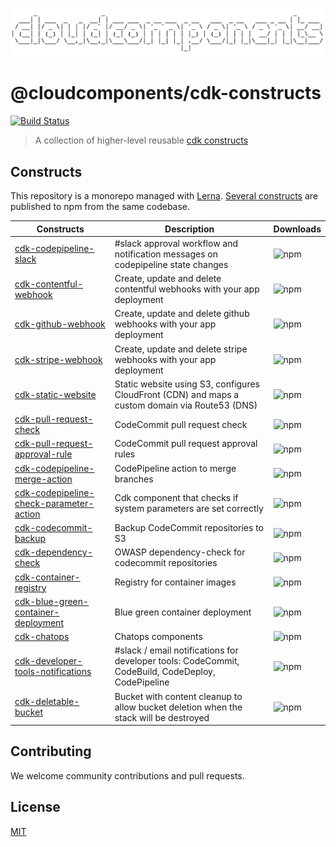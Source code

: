 ![cloudcomponents Logo](/logo.png)

# @cloudcomponents/cdk-constructs

[![Build Status](https://travis-ci.org/cloudcomponents/cdk-components.svg?branch=master)](https://travis-ci.org/cloudcomponents/cdk-components)

> A collection of higher-level reusable [cdk constructs](https://github.com/awslabs/aws-cdk)

## Constructs

This repository is a monorepo managed with [Lerna](https://github.com/lerna/lerna). [Several constructs](/packages) are published to npm from the same codebase.

| Constructs                                                                                   | Description                                                                                       | Downloads                                                                                      |
| -------------------------------------------------------------------------------------------- | ------------------------------------------------------------------------------------------------- | ---------------------------------------------------------------------------------------------- |
| [cdk-codepipeline-slack](/packages/cdk-codepipeline-slack)                                   | #slack approval workflow and notification messages on codepipeline state changes                  | ![npm](https://img.shields.io/npm/dm/@cloudcomponents/cdk-codepipeline-slack)                  |
| [cdk-contentful-webhook](/packages/cdk-contentful-webhook)                                   | Create, update and delete contentful webhooks with your app deployment                            | ![npm](https://img.shields.io/npm/dm/@cloudcomponents/cdk-contentful-webhook)                  |
| [cdk-github-webhook](/packages/cdk-github-webhook)                                           | Create, update and delete github webhooks with your app deployment                                | ![npm](https://img.shields.io/npm/dm/@cloudcomponents/cdk-github-webhook)                      |
| [cdk-stripe-webhook](/packages/cdk-stripe-webhook)                                           | Create, update and delete stripe webhooks with your app deployment                                | ![npm](https://img.shields.io/npm/dm/@cloudcomponents/cdk-stripe-webhook)                      |
| [cdk-static-website](/packages/cdk-static-website)                                           | Static website using S3, configures CloudFront (CDN) and maps a custom domain via Route53 (DNS)   | ![npm](https://img.shields.io/npm/dm/@cloudcomponents/cdk-static-website)                      |
| [cdk-pull-request-check](/packages/cdk-pull-request-check)                                   | CodeCommit pull request check                                                                     | ![npm](https://img.shields.io/npm/dm/@cloudcomponents/cdk-pull-request-check)                  |
| [cdk-pull-request-approval-rule](/packages/cdk-pull-request-approval-rule)                   | CodeCommit pull request approval rules                                                            | ![npm](https://img.shields.io/npm/dm/@cloudcomponents/cdk-pull-request-approval-rule)          |
| [cdk-codepipeline-merge-action](/packages/cdk-codepipeline-merge-action)                     | CodePipeline action to merge branches                                                             | ![npm](https://img.shields.io/npm/dm/@cloudcomponents/cdk-codepipeline-merge-action)           |
| [cdk-codepipeline-check-parameter-action](/packages/cdk-codepipeline-check-parameter-action) | Cdk component that checks if system parameters are set correctly                                  | ![npm](https://img.shields.io/npm/dm/@cloudcomponents/cdk-codepipeline-check-parameter-action) |
| [cdk-codecommit-backup](/packages/cdk-codecommit-backup)                                     | Backup CodeCommit repositories to S3                                                              | ![npm](https://img.shields.io/npm/dm/@cloudcomponents/cdk-codecommit-backup)                   |
| [cdk-dependency-check](/packages/cdk-dependency-check)                                       | OWASP dependency-check for codecommit repositories                                                | ![npm](https://img.shields.io/npm/dm/@cloudcomponents/cdk-dependency-check)                    |
| [cdk-container-registry](/packages/cdk-container-registry)                                   | Registry for container images                                                                     | ![npm](https://img.shields.io/npm/dm/@cloudcomponents/cdk-container-registry)                  |
| [cdk-blue-green-container-deployment](/packages/cdk-blue-green-container-deployment)         | Blue green container deployment                                                                   | ![npm](https://img.shields.io/npm/dm/@cloudcomponents/cdk-blue-green-container-deployment)     |
| [cdk-chatops](/packages/cdk-chatops)                                                         | Chatops components                                                                                | ![npm](https://img.shields.io/npm/dm/@cloudcomponents/cdk-chatops)                             |
| [cdk-developer-tools-notifications](/packages/cdk-developer-tools-notifications)             | #slack / email notifications for developer tools: CodeCommit, CodeBuild, CodeDeploy, CodePipeline | ![npm](https://img.shields.io/npm/dm/@cloudcomponents/cdk-developer-tools-notifications)       |
| [cdk-deletable-bucket](/packages/cdk-deletable-bucket)                                       | Bucket with content cleanup to allow bucket deletion when the stack will be destroyed             | ![npm](https://img.shields.io/npm/dm/@cloudcomponents/cdk-deletable-bucket)                    |

## Contributing

We welcome community contributions and pull requests.

## License

[MIT](LICENSE)
